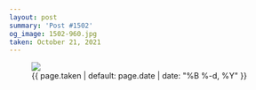 ```yaml
---
layout: post
summary: 'Post #1502'
og_image: 1502-960.jpg
taken: October 21, 2021
---
```


<figure class="post">
<img sizes="(min-width: 700px) 50vw, calc(100vw - 2rem)" src="{{ site.assets_url }}/1502-480.jpg" srcset="{{ site.assets_url }}/1502-240.jpg 240w, {{ site.assets_url }}/1502-480.jpg 480w, {{ site.assets_url }}/1502-720.jpg 720w, {{ site.assets_url }}/1502-960.jpg 960w"/>
<figcaption>
<time>{{ page.taken | default: page.date | date: "%B %-d, %Y" }}</time>
</figcaption>
</figure>
